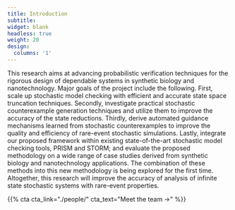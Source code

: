 ```yaml
---
title: Introduction
subtitle:
widget: blank
headless: true
weight: 20
design:
  columns: '1'
---
```


This research aims at advancing probabilistic verification techniques for the rigorous design of dependable systems in synthetic biology and nanotechnology. Major goals of the project include the following. First, scale up stochastic model checking with efficient and accurate state space truncation techniques. Secondly, investigate practical stochastic counterexample generation techniques and utilize them to improve the accuracy of the state reductions. Thirdly, derive automated guidance mechanisms learned from stochastic counterexamples to improve the quality and efficiency of rare-event stochastic simulations. Lastly, integrate our proposed framework within existing state-of-the-art stochastic model checking tools, PRISM and STORM; and evaluate the proposed methodology on a wide range of case studies derived from synthetic biology and nanotechnology applications. The combination of these methods into this new methodology is being explored for the first time. Altogether, this research will improve the accuracy of analysis of infinite state stochastic systems with rare-event properties.

{{% cta cta_link="./people/" cta_text="Meet the team →" %}}
